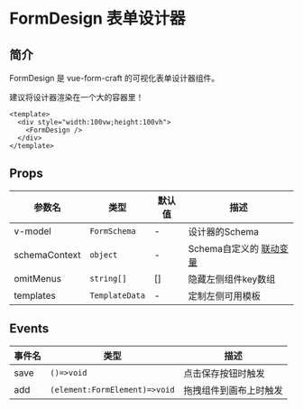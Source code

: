 # FormDesign 表单设计器

## 简介

FormDesign 是 vue-form-craft 的可视化表单设计器组件。

建议将设计器渲染在一个大的容器里！

```vue
<template>
  <div style="width:100vw;height:100vh">
    <FormDesign />
  </div>
</template>
```

## Props

| 参数名        | 类型           | 默认值 | 描述                                          |
| ------------- | -------------- | ------ | --------------------------------------------- |
| v-model       | `FormSchema`   | -      | 设计器的Schema                            |
| schemaContext | `object`       | -      | Schema自定义的 [联动变量](/zh/linkage) |
| omitMenus     | `string[]`     | []     | 隐藏左侧组件key数组                           |
| templates     | `TemplateData` | -      | 定制左侧可用模板                              |

## Events

| 事件名 | 类型       | 描述               |
| ------ | ---------- | ------------------ |
| save | `()=>void` | 点击保存按钮时触发 |
| add | `(element:FormElement)=>void` | 拖拽组件到画布上时触发 |
